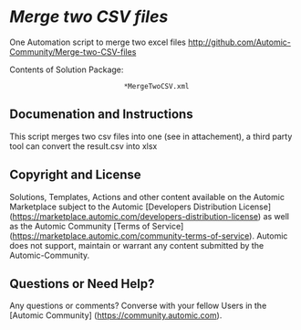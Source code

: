 *Merge two CSV files*
=============


One Automation script to merge two excel files
http://github.com/Automic-Community/Merge-two-CSV-files

<!-- List of attached files -->
Contents of Solution Package:

						
								*MergeTwoCSV.xml
								
						


Documenation and Instructions
---

<p>This script merges two csv files into one (see in attachement), a third party tool can convert the result.csv into xlsx</p>

Copyright and License
---

Solutions, Templates, Actions and other content available on the Automic Marketplace subject to the Automic [Developers Distribution License] (https://marketplace.automic.com/developers-distribution-license) as well as the Automic Community [Terms of Service] (https://marketplace.automic.com/community-terms-of-service).
Automic does not support, maintain or warrant any content submitted by the Automic-Community.



Questions or Need Help? 
---
Any questions or comments? Converse with your fellow Users in the [Automic Community] (https://community.automic.com).
